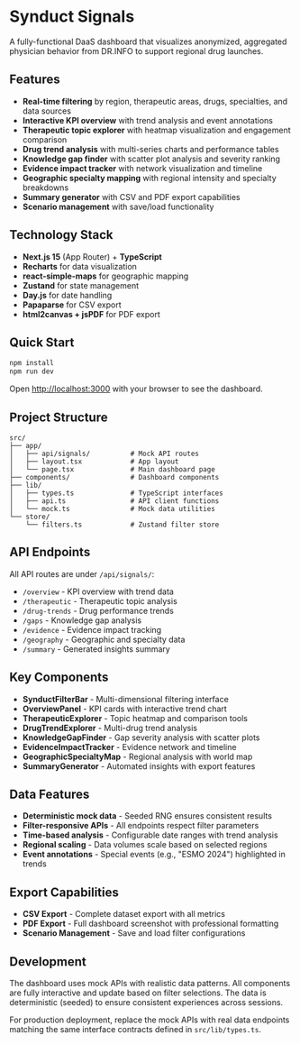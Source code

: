 # Synduct Signals

A fully-functional DaaS dashboard that visualizes anonymized, aggregated physician behavior from DR.INFO to support regional drug launches.

## Features

- **Real-time filtering** by region, therapeutic areas, drugs, specialties, and data sources
- **Interactive KPI overview** with trend analysis and event annotations
- **Therapeutic topic explorer** with heatmap visualization and engagement comparison
- **Drug trend analysis** with multi-series charts and performance tables
- **Knowledge gap finder** with scatter plot analysis and severity ranking
- **Evidence impact tracker** with network visualization and timeline
- **Geographic specialty mapping** with regional intensity and specialty breakdowns
- **Summary generator** with CSV and PDF export capabilities
- **Scenario management** with save/load functionality

## Technology Stack

- **Next.js 15** (App Router) + **TypeScript**
- **Recharts** for data visualization
- **react-simple-maps** for geographic mapping
- **Zustand** for state management
- **Day.js** for date handling
- **Papaparse** for CSV export
- **html2canvas + jsPDF** for PDF export

## Quick Start

```bash
npm install
npm run dev
```

Open [http://localhost:3000](http://localhost:3000) with your browser to see the dashboard.

## Project Structure

```
src/
├── app/
│   ├── api/signals/          # Mock API routes
│   ├── layout.tsx            # App layout
│   └── page.tsx              # Main dashboard page
├── components/               # Dashboard components
├── lib/
│   ├── types.ts              # TypeScript interfaces
│   ├── api.ts                # API client functions
│   └── mock.ts               # Mock data utilities
└── store/
    └── filters.ts            # Zustand filter store
```

## API Endpoints

All API routes are under `/api/signals/`:

- `/overview` - KPI overview with trend data
- `/therapeutic` - Therapeutic topic analysis
- `/drug-trends` - Drug performance trends
- `/gaps` - Knowledge gap analysis
- `/evidence` - Evidence impact tracking
- `/geography` - Geographic and specialty data
- `/summary` - Generated insights summary

## Key Components

- **SynductFilterBar** - Multi-dimensional filtering interface
- **OverviewPanel** - KPI cards with interactive trend chart
- **TherapeuticExplorer** - Topic heatmap and comparison tools
- **DrugTrendExplorer** - Multi-drug trend analysis
- **KnowledgeGapFinder** - Gap severity analysis with scatter plots
- **EvidenceImpactTracker** - Evidence network and timeline
- **GeographicSpecialtyMap** - Regional analysis with world map
- **SummaryGenerator** - Automated insights with export features

## Data Features

- **Deterministic mock data** - Seeded RNG ensures consistent results
- **Filter-responsive APIs** - All endpoints respect filter parameters
- **Time-based analysis** - Configurable date ranges with trend analysis
- **Regional scaling** - Data volumes scale based on selected regions
- **Event annotations** - Special events (e.g., "ESMO 2024") highlighted in trends

## Export Capabilities

- **CSV Export** - Complete dataset export with all metrics
- **PDF Export** - Full dashboard screenshot with professional formatting
- **Scenario Management** - Save and load filter configurations

## Development

The dashboard uses mock APIs with realistic data patterns. All components are fully interactive and update based on filter selections. The data is deterministic (seeded) to ensure consistent experiences across sessions.

For production deployment, replace the mock APIs with real data endpoints matching the same interface contracts defined in `src/lib/types.ts`.
